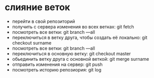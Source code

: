 # слияние веток
* перейти в свой репозиторий
* получить с сервера изменения во всех ветках: git fetch
* посмотреть все ветки: git branch —all
* переключиться в ветку друга, чтобы создать её локально: git checkout surname
* посмотреть все ветки: git branch —all
* переключиться в основную ветку: git checkout master
* обьединить ветку друга с основной веткой: git merge surname
* отправить изменения на сервер: git push
* посмотреть историю репозиория: git log
